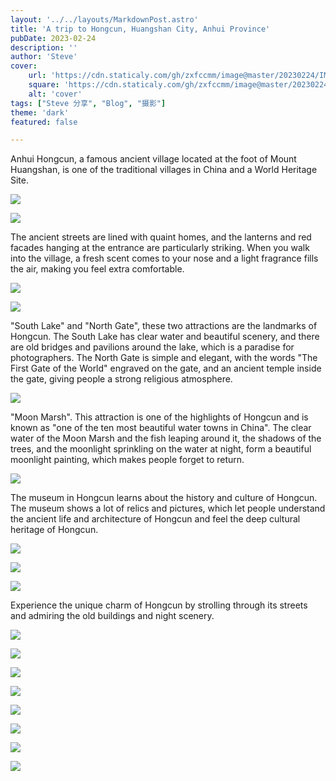 ```yaml
---
layout: '../../layouts/MarkdownPost.astro'
title: 'A trip to Hongcun, Huangshan City, Anhui Province'
pubDate: 2023-02-24
description: ''
author: 'Steve'
cover:
    url: 'https://cdn.staticaly.com/gh/zxfccmm/image@master/20230224/IMG_6014.6p8n1msfptk0.webp'
    square: 'https://cdn.staticaly.com/gh/zxfccmm/image@master/20230224/IMG_6014.6p8n1msfptk0.webp'
    alt: 'cover'
tags: ["Steve 分享", "Blog", "摄影"]
theme: 'dark'
featured: false

---
```




Anhui Hongcun, a famous ancient village located at the foot of Mount Huangshan, is one of the traditional villages in China and a World Heritage Site.



![](https://cdn.staticaly.com/gh/zxfccmm/image@master/20230224/IMG_2327.7h1bvg92vlk0.webp)

![](https://cdn.staticaly.com/gh/zxfccmm/image@master/20230224/IMG_2302.2y4inrqlqtg0.webp)

The ancient streets are lined with quaint homes, and the lanterns and red facades hanging at the entrance are particularly striking. When you walk into the village, a fresh scent comes to your nose and a light fragrance fills the air, making you feel extra comfortable.

![](https://cdn.staticaly.com/gh/zxfccmm/image@master/20230224/IMG_5751.75gxbigebio0.webp)

![](https://cdn.staticaly.com/gh/zxfccmm/image@master/20230224/IMG_2328.7fg7y11afts0.webp)

"South Lake" and "North Gate", these two attractions are the landmarks of Hongcun. The South Lake has clear water and beautiful scenery, and there are old bridges and pavilions around the lake, which is a paradise for photographers. The North Gate is simple and elegant, with the words "The First Gate of the World" engraved on the gate, and an ancient temple inside the gate, giving people a strong religious atmosphere.

![](https://cdn.staticaly.com/gh/zxfccmm/image@master/20230224/IMG_5240.1gdwb9td0fuo.webp)

"Moon Marsh". This attraction is one of the highlights of Hongcun and is known as "one of the ten most beautiful water towns in China". The clear water of the Moon Marsh and the fish leaping around it, the shadows of the trees, and the moonlight sprinkling on the water at night, form a beautiful moonlight painting, which makes people forget to return.

![](https://cdn.staticaly.com/gh/zxfccmm/image@master/20230224/IMG_2337.4bwrd5d8m2e0.webp)

The museum in Hongcun learns about the history and culture of Hongcun. The museum shows a lot of relics and pictures, which let people understand the ancient life and architecture of Hongcun and feel the deep cultural heritage of Hongcun.

![](https://cdn.staticaly.com/gh/zxfccmm/image@master/20230224/IMG_5464.6qdejwj83200.webp)

![](https://cdn.staticaly.com/gh/zxfccmm/image@master/20230224/IMG_5472.69sik0zi3pg0.webp)

![](https://cdn.staticaly.com/gh/zxfccmm/image@master/20230224/IMG_6014.6p8n1msfptk0.webp)

Experience the unique charm of Hongcun by strolling through its streets and admiring the old buildings and night scenery.

![](https://cdn.staticaly.com/gh/zxfccmm/image@master/20230224/IMG_2294.32em4ehipvs0.webp)

![](https://cdn.staticaly.com/gh/zxfccmm/image@master/20230224/IMG_5991.2n404x4qbzm0.webp)

![](https://cdn.staticaly.com/gh/zxfccmm/image@master/20230224/IMG_2291.6psmmbwyo580.webp)

![](https://cdn.staticaly.com/gh/zxfccmm/image@master/20230224/IMG_2339.4906w0pwvy00.webp)

![](https://cdn.staticaly.com/gh/zxfccmm/image@master/20230224/IMG_2338.13c0zggeweyo.webp)

![](https://cdn.staticaly.com/gh/zxfccmm/image@master/20230224/IMG_5995.57h4snfqps80.webp)

![](https://cdn.staticaly.com/gh/zxfccmm/image@master/20230224/IMG_6022.4v2zqosk8ra0.webp)

![](https://cdn.staticaly.com/gh/zxfccmm/image@master/20230224/IMG_5484.76z2wnkoj0g0.webp)
